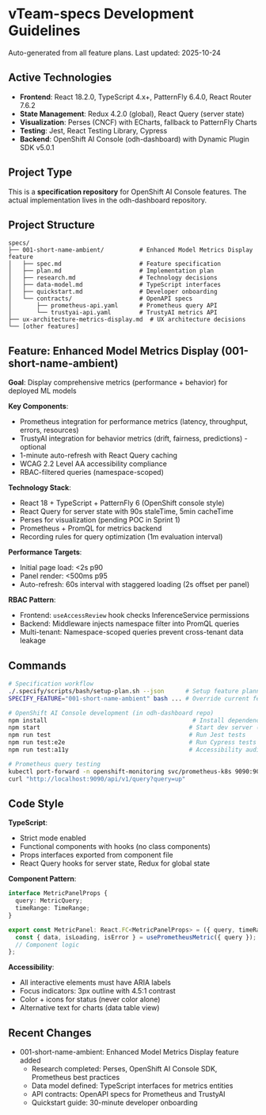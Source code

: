 # vTeam-specs Development Guidelines

Auto-generated from all feature plans. Last updated: 2025-10-24

## Active Technologies
- **Frontend**: React 18.2.0, TypeScript 4.x+, PatternFly 6.4.0, React Router 7.6.2
- **State Management**: Redux 4.2.0 (global), React Query (server state)
- **Visualization**: Perses (CNCF) with ECharts, fallback to PatternFly Charts
- **Testing**: Jest, React Testing Library, Cypress
- **Backend**: OpenShift AI Console (odh-dashboard) with Dynamic Plugin SDK v5.0.1

## Project Type
This is a **specification repository** for OpenShift AI Console features. The actual implementation lives in the odh-dashboard repository.

## Project Structure
```
specs/
├── 001-short-name-ambient/          # Enhanced Model Metrics Display feature
│   ├── spec.md                      # Feature specification
│   ├── plan.md                      # Implementation plan
│   ├── research.md                  # Technology decisions
│   ├── data-model.md                # TypeScript interfaces
│   ├── quickstart.md                # Developer onboarding
│   └── contracts/                   # OpenAPI specs
│       ├── prometheus-api.yaml      # Prometheus query API
│       └── trustyai-api.yaml        # TrustyAI metrics API
├── ux-architecture-metrics-display.md  # UX architecture decisions
└── [other features]
```

## Feature: Enhanced Model Metrics Display (001-short-name-ambient)

**Goal**: Display comprehensive metrics (performance + behavior) for deployed ML models

**Key Components**:
- Prometheus integration for performance metrics (latency, throughput, errors, resources)
- TrustyAI integration for behavior metrics (drift, fairness, predictions) - optional
- 1-minute auto-refresh with React Query caching
- WCAG 2.2 Level AA accessibility compliance
- RBAC-filtered queries (namespace-scoped)

**Technology Stack**:
- React 18 + TypeScript + PatternFly 6 (OpenShift console style)
- React Query for server state with 90s staleTime, 5min cacheTime
- Perses for visualization (pending POC in Sprint 1)
- Prometheus + PromQL for metrics backend
- Recording rules for query optimization (1m evaluation interval)

**Performance Targets**:
- Initial page load: <2s p90
- Panel render: <500ms p95
- Auto-refresh: 60s interval with staggered loading (2s offset per panel)

**RBAC Pattern**:
- Frontend: `useAccessReview` hook checks InferenceService permissions
- Backend: Middleware injects namespace filter into PromQL queries
- Multi-tenant: Namespace-scoped queries prevent cross-tenant data leakage

## Commands

```bash
# Specification workflow
./.specify/scripts/bash/setup-plan.sh --json      # Setup feature planning
SPECIFY_FEATURE="001-short-name-ambient" bash ... # Override current feature

# OpenShift AI Console development (in odh-dashboard repo)
npm install                                         # Install dependencies
npm start                                          # Start dev server (port 3000)
npm run test                                       # Run Jest tests
npm run test:e2e                                   # Run Cypress tests
npm run test:a11y                                  # Accessibility audit

# Prometheus query testing
kubectl port-forward -n openshift-monitoring svc/prometheus-k8s 9090:9090
curl "http://localhost:9090/api/v1/query?query=up"
```

## Code Style

**TypeScript**:
- Strict mode enabled
- Functional components with hooks (no class components)
- Props interfaces exported from component file
- React Query hooks for server state, Redux for global state

**Component Pattern**:
```typescript
interface MetricPanelProps {
  query: MetricQuery;
  timeRange: TimeRange;
}

export const MetricPanel: React.FC<MetricPanelProps> = ({ query, timeRange }) => {
  const { data, isLoading, isError } = usePrometheusMetric({ query });
  // Component logic
};
```

**Accessibility**:
- All interactive elements must have ARIA labels
- Focus indicators: 3px outline with 4.5:1 contrast
- Color + icons for status (never color alone)
- Alternative text for charts (data table view)

## Recent Changes
- 001-short-name-ambient: Enhanced Model Metrics Display feature added
  - Research completed: Perses, OpenShift AI Console SDK, Prometheus best practices
  - Data model defined: TypeScript interfaces for metrics entities
  - API contracts: OpenAPI specs for Prometheus and TrustyAI
  - Quickstart guide: 30-minute developer onboarding

<!-- MANUAL ADDITIONS START -->
<!-- MANUAL ADDITIONS END -->